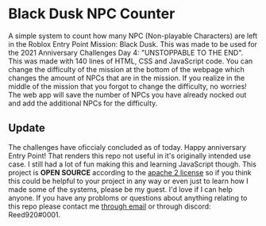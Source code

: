 # Black Dusk NPC Counter
A simple system to count how many NPC (Non-playable Characters) are left in the Roblox Entry Point Mission: Black Dusk. This was made to be used for the 2021 Anniversary Challenges Day 4: "UNSTOPPABLE TO THE END". This was made with 140 lines of HTML, CSS and JavaScript code. You can change the difficulty of the mission at the bottom of the webpage which changes the amount of NPCs that are in the mission. If you realize in the middle of the mission that you forgot to change the difficulty, no worries! The web app will save the number of NPCs you have already nocked out and add the additional NPCs for the difficulty.

## Update
The challenges have oficcialy concluded as of today. Happy anniversary Entry Point! That renders this repo not useful in it's originally intended use case. I still had a lot of fun making this and learning JavaScript though. This project is **OPEN SOURCE** according to the [apache 2 license](https://www.apache.org/licenses/LICENSE-2.0) so if you think this could be helpful to your project in any way or even just to learn how I made some of the systems, please be my guest. I'd love if I can help anyone. If you have any probloms or questions about anything relating to this repo please contact me [through email](mailto:lincoln.farkas@gmail.com) or through discord: Reed920#0001.
